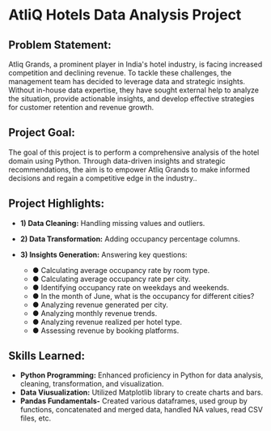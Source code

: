 # AtliQ Hotels Data Analysis Project

## Problem Statement:

Atliq Grands, a prominent player in India's hotel industry, is facing increased competition and declining revenue. To tackle these challenges, the management team has decided to leverage data and strategic insights. Without in-house data expertise, they have sought external help to analyze the situation, provide actionable insights, and develop effective strategies for customer retention and revenue growth.

## Project Goal:

The goal of this project is to perform a comprehensive analysis of the hotel domain using Python. Through data-driven insights and strategic recommendations, the aim is to empower Atliq Grands to make informed decisions and regain a competitive edge in the industry..

## Project Highlights:

- **1) Data Cleaning:** Handling missing values and outliers.
- **2) Data Transformation:** Adding occupancy percentage columns.
- **3) Insights Generation:** Answering key questions:

  - ● Calculating average occupancy rate by room type.
  - ● Calculating average occupancy rate per city.
  - ● Identifying occupancy rate on weekdays and weekends.
  - ● In the month of June, what is the occupancy for different cities?
  - ● Analyzing revenue generated per city.
  - ● Analyzing monthly revenue trends.
  - ● Analyzing revenue realized per hotel type.
  - ● Assessing revenue by booking platforms.

## Skills Learned:

- **Python Programming:** Enhanced proficiency in Python for data analysis, cleaning, transformation, and visualization.
- **Data Viusualization:** Utilized Matplotlib library to create charts and bars.
- **Pandas Fundamentals-** Created various dataframes, used group by functions, concatenated and merged data, handled NA values, read CSV files, etc.
